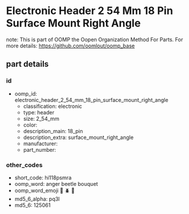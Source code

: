 # Electronic Header 2 54 Mm 18 Pin Surface Mount Right Angle  

note: This is part of OOMP the Oopen Organization Method For Parts. For more details: https://github.com/oomlout/oomp_base

##  part details





### id
* oomp_id: electronic_header_2_54_mm_18_pin_surface_mount_right_angle
  * classification: electronic
  * type: header
  * size: 2_54_mm
  * color: 
  * description_main: 18_pin
  * description_extra: surface_mount_right_angle
  * manufacturer: 
  * part_number: 

### other_codes
* short_code: hi118psmra
* oomp_word: anger beetle bouquet
* oomp_word_emoji :anger: :beetle: :bouquet:
* md5_6_alpha: pq3l
* md5_6: 125061